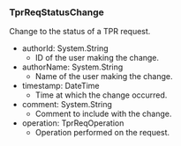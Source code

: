### TprReqStatusChange
Change to the status of a TPR request.

- authorId: System.String
  - ID of the user making the change.
- authorName: System.String
  - Name of the user making the change.
- timestamp: DateTime
  - Time at which the change occurred.
- comment: System.String
  - Comment to include with the change.
- operation: TprReqOperation
  - Operation performed on the request.
